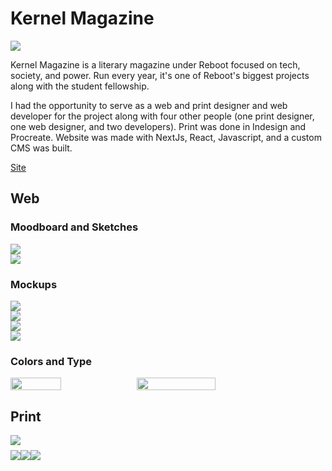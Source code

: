 # Kernel Magazine

<div class="header-image"> 
<img src="/thumbnails/KernelMagCover.png">
</div>

Kernel Magazine is a literary magazine under Reboot focused on tech, society, and power. Run every year, it's one of Reboot's biggest projects along with the student fellowship.

I had the opportunity to serve as a web and print designer and web developer for the project along with four other people (one print designer, one web designer, and two developers). Print was done in Indesign and Procreate. Website was made with NextJs, React, Javascript, and a custom CMS was built.

<p class="links">
<a href="https://www.kernelmag.io/">Site</a>
</p>

## Web

### Moodboard and Sketches

<div class="image-gallery">
<div class="item">
<img src="/projects/kernel/moodboard1.png">
</div>
<div class="item">
<img src="/projects/kernel/moodboard2.png">
</div>
</div>

### Mockups

<div class="image-gallery">

<div class="item">
<img src="/projects/kernel/layout.png">
</div>
<div class="item">
<img src="/projects/kernel/about.png">
</div>
<div class="item">
<img src="/projects/kernel/articles.png">
</div>
<div class="item">
<img src="/projects/kernel/people.png">
</div>
</div>

### Colors and Type

<div style="display:flex;">
<img src="/projects/kernel/type.png" width="40%">
<img src="/projects/kernel/color.png" width="50%" style="align-self:baseline">
</div>

## Print

<img src="/projects/kernel/mockup.png" >

<div style="display:flex;margin-top:8px;">
<div class="item">
<img src="/projects/kernel/1.png" >
</div>
<div class="item">
<img src="/projects/kernel/2.png" >
</div>
<div class="item">
<img src="/projects/kernel/3.png" >
</div>
</div>
